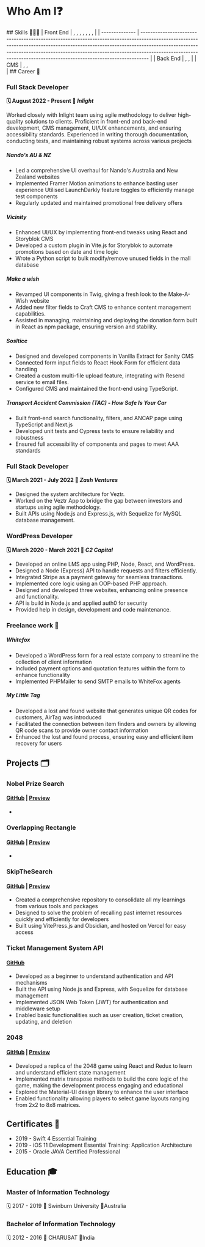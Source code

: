 <script setup> 
import { VPTeamMembers } from 'vitepress/theme';
const members = [
  { 
    avatar: 'https://avatars.githubusercontent.com/u/39975311?v=4', 
    name: 'Jay Pancholi',
    title: 'Developer',
    desc: 'Full Stack Developer at Inlight',
    links: [
      { icon: 'github', link: 'https://github.com/jaypancholi94' },
      { icon: 'linkedin', link: 'https://www.linkedin.com/in/jay-pancholi' }, 
      { icon: 'discord', link: 'https://www.discordapp.com/users/w4r10ck' }, 
      { icon: 'instagram', link: 'https://www.instagram.com/_jaypancholi_/' }, 
       { icon: 'facebook', link: 'https://www.facebook.com/Jay.D.Pancholi/' }, 
    ],
  }
]
</script>

# Who Am I❓

<VPTeamMembers size="medium" :members="members" />
## Skills 👨🏻‍💻
| Front&#160;End | <Badge type="info" text="Typescript" />, <Badge type="info" text="Javascript" />, <Badge type="info" text="React" />, <Badge type="info" text="Next.js" />, <Badge type="info" text="React Native" />, <Badge type="info" text="VitePress" />, <Badge type="info" text="Storybook" />, <Badge type="info" text="Cypress" /> |
| -------------- | --------------------------------------------------------------------------------------------------------------------------------------------------------------------------------------------------------------------------------------------------------------------------------------------------------------------------- |
| Back&#160;End  | <Badge type="info" text="Node.js" />, <Badge type="info" text="Express.js" />, <Badge type="info" text="PHP" />                                                                                                                                                                                                             |
| CMS            | <Badge type="info" text="Sanity" />, <Badge type="info" text="WordPress" />, <Badge type="info" text="Craft" /><br>                                                                                                                                                                                                         |
## Career 💼

### Full Stack Developer
**🗓️ August 2022 - Present 💼 _Inlight_**

Worked closely with Inlight team using agile methodology to deliver high-quality
solutions to clients. Proficient in front-end and back-end development, CMS
management, UI/UX enhancements, and ensuring accessibility standards.
Experienced in writing thorough documentation, conducting tests, and maintaining
robust systems across various projects

##### Nando’s AU & NZ
- Led a comprehensive UI overhaul for Nando's Australia and New Zealand websites
- Implemented Framer Motion animations to enhance basting user experience Utilised LaunchDarkly feature toggles to efficiently manage test components
- Regularly updated and maintained promotional free delivery offers

##### Vicinity
- Enhanced UI/UX by implementing front-end tweaks using React and Storyblok CMS
- Developed a custom plugin in Vite.js for Storyblok to automate promotions based on date and time logic
- Wrote a Python script to bulk modify/remove unused fields in the mall database

##### Make a wish
- Revamped UI components in Twig, giving a fresh look to the Make-A-Wish website
- Added new filter fields to Craft CMS to enhance content management capabilities.
- Assisted in managing, maintaining and deploying the donation form built in React as npm package, ensuring version and stability.

##### Sosltice
- Designed and developed components in Vanilla Extract for Sanity CMS
- Connected form input fields to React Hook Form for efficient data handling
- Created a custom multi-file upload feature, integrating with Resend service to email files.
- Configured CMS and maintained the front-end using TypeScript.

##### Transport Accident Commission (TAC) - How Safe Is Your Car
- Built front-end search functionality, filters, and ANCAP page using TypeScript and Next.js
- Developed unit tests and Cypress tests to ensure reliability and robustness
- Ensured full accessibility of components and pages to meet AAA standards

### Full Stack Developer
 **🗓️ March 2021 - July 2022 💼 _Zash Ventures_**
- Designed the system architecture for Veztr.
- Worked on the Veztr App to bridge the gap between investors and startups using agile methodology.
- Built APIs using Node.js and Express.js, with Sequelize for MySQL database management.

### WordPress Developer
**🗓️ March 2020 - March 2021 💼 _C2 Capital_**
- Developed an online LMS app using PHP, Node, React, and WordPress.
- Designed a Node (Express) API to handle requests and filters efficiently.
- Integrated Stripe as a payment gateway for seamless transactions.
- Implemented core logic using an OOP-based PHP approach.
- Designed and developed three websites, enhancing online presence and functionality.
- API is build in Node.js and applied auth0 for security
- Provided help in design, development and code maintenance.

### Freelance work 🤝

##### Whitefox
- Developed a WordPress form for a real estate company to streamline the collection of client information
- Included payment options and quotation features within the form to enhance functionality
- Implemented PHPMailer to send SMTP emails to WhiteFox agents

##### My Little Tag
- Developed a lost and found website that generates unique QR codes for customers, AirTag was introduced
- Facilitated the connection between item finders and owners by allowing QR code scans to provide owner contact information
- Enhanced the lost and found process, ensuring easy and efficient item recovery for users

## Projects 🗂️
### Nobel Prize Search
#### [GitHub](https://github.com/jaypancholi94/nobel-prize-search) | [Preview](https://nobel-prize-search.vercel.app/)
- 
### Overlapping Rectangle
#### [GitHub](https://github.com/jaypancholi94/SkipTheSearch) | [Preview](https://skip-the-search.vercel.app)
- 
### SkipTheSearch
#### [GitHub](https://github.com/jaypancholi94/SkipTheSearch) | [Preview](https://skip-the-search.vercel.app)
- Created a comprehensive repository to consolidate all my learnings from various tools and packages
- Designed to solve the problem of recalling past internet resources quickly and efficiently for developers
- Built using VitePress.js and Obsidian, and hosted on Vercel for easy access

### Ticket Management System API
#### [GitHub](https://github.com/jaypancholi94/Ticket-Management-System-API)
- Developed as a beginner to understand authentication and API mechanisms
- Built the API using Node.js and Express, with Sequelize for database management
- Implemented JSON Web Token (JWT) for authentication and middleware setup
- Enabled basic functionalities such as user creation, ticket creation, updating, and deletion

### 2048
#### [GitHub](https://github.com/jaypancholi94/2048) | [Preview](https://2048-the-game.vercel.app/)
- Developed a replica of the 2048 game using React and Redux to learn and understand efficient state management
- Implemented matrix transpose methods to build the core logic of the game, making the development process engaging and educational
- Explored the Material-UI design library to enhance the user interface
- Enabled functionality allowing players to select game layouts ranging from 2x2 to 8x8 matrices.

## Certificates 🏅
- 2019 - Swift 4 Essential Training
- 2019 - iOS 11 Development Essential Training: Application Architecture
- 2015 - Oracle JAVA Certified Professional
## Education 🎓
### Master of Information Technology
 🗓️ 2017 - 2019 🏫 Swinburn University 📍Australia
### Bachelor of Information Technology
 🗓️ 2012 - 2016 🏫 CHARUSAT 📍India